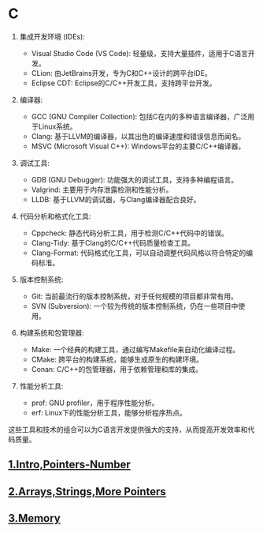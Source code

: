 # C

1. 集成开发环境 (IDEs):

    - Visual Studio Code (VS Code): 轻量级，支持大量插件，适用于C语言开发。
    - CLion: 由JetBrains开发，专为C和C++设计的跨平台IDE。
    - Eclipse CDT: Eclipse的C/C++开发工具，支持跨平台开发。
2. 编译器:

    - GCC (GNU Compiler Collection): 包括C在内的多种语言编译器，广泛用于Linux系统。
    - Clang: 基于LLVM的编译器，以其出色的编译速度和错误信息而闻名。
    - MSVC (Microsoft Visual C++): Windows平台的主要C/C++编译器。
3. 调试工具:

    - GDB (GNU Debugger): 功能强大的调试工具，支持多种编程语言。
    - Valgrind: 主要用于内存泄露检测和性能分析。
    - LLDB: 基于LLVM的调试器，与Clang编译器配合良好。
4. 代码分析和格式化工具:

    - Cppcheck: 静态代码分析工具，用于检测C/C++代码中的错误。
    - Clang-Tidy: 基于Clang的C/C++代码质量检查工具。
    - Clang-Format: 代码格式化工具，可以自动调整代码风格以符合特定的编码标准。
5. 版本控制系统:

    - Git: 当前最流行的版本控制系统，对于任何规模的项目都非常有用。
    - SVN (Subversion): 一个较为传统的版本控制系统，仍在一些项目中使用。
6. 构建系统和包管理器:

    - Make: 一个经典的构建工具，通过编写Makefile来自动化编译过程。
    - CMake: 跨平台的构建系统，能够生成原生的构建环境。
    - Conan: C/C++的包管理器，用于依赖管理和库的集成。
7. 性能分析工具:

    - prof: GNU profiler，用于程序性能分析。
    - erf: Linux下的性能分析工具，能够分析程序热点。

这些工具和技术的组合可以为C语言开发提供强大的支持，从而提高开发效率和代码质量。

## [1.Intro,Pointers-Number](Intro.md)

## [2.Arrays,Strings,More Pointers](more_Pointer.md)

## [3.Memory](Memory.md)
